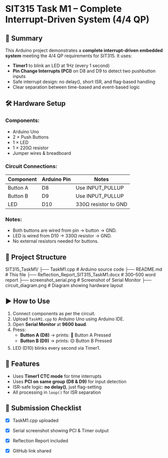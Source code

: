 # SIT315 Task M1 – Complete Interrupt-Driven System (4/4 QP)

## 🔧 Summary

This Arduino project demonstrates a **complete interrupt-driven embedded system** meeting the 4/4 QP requirements for SIT315. It uses:

- **Timer1** to blink an LED at 1Hz (every 1 second)
- **Pin Change Interrupts (PCI)** on D8 and D9 to detect two pushbutton inputs
- Safe interrupt design: no delay(), short ISR, and flag-based handling
- Clear separation between time-based and event-based logic

## 🛠️ Hardware Setup

### Components:
- Arduino Uno
- 2 × Push Buttons
- 1 × LED
- 1 × 220Ω resistor
- Jumper wires & breadboard

### Circuit Connections:

| Component   | Arduino Pin | Notes                |
|-------------|--------------|----------------------|
| Button A    | D8           | Use INPUT_PULLUP     |
| Button B    | D9           | Use INPUT_PULLUP     |
| LED         | D10          | 330Ω resistor to GND |

### Notes:
- Both buttons are wired from pin → button → GND.
- LED is wired from D10 → 330Ω resistor → GND.
- No external resistors needed for buttons.

## 📂 Project Structure
SIT315_TaskM1/
├── TaskM1.cpp # Arduino source code
├── README.md # This file
├── Reflection_Report_SIT315_TaskM1.docx # 300–500 word report
├── screenshot_serial.png # Screenshot of Serial Monitor
├── circuit_diagram.png # Diagram showing hardware layout


## ▶️ How to Use

1. Connect components as per the circuit.
2. Upload `TaskM1.cpp` to Arduino Uno using Arduino IDE.
3. Open **Serial Monitor** at **9600 baud**.
4. Press:
   - **Button A (D8)** → prints: 🔘 Button A Pressed
   - **Button B (D9)** → prints: 🟡 Button B Pressed
5. LED (D10) blinks every second via Timer1.

## 🧠 Features

- Uses **Timer1 CTC mode** for time interrupts
- Uses **PCI on same group (D8 & D9)** for input detection
- ISR-safe logic: **no delay()**, just flag-setting
- All processing in `loop()` for ISR separation

## 🏁 Submission Checklist

- [x] TaskM1.cpp uploaded
- [x] Serial screenshot showing PCI & Timer output
- [x] Reflection Report included
- [x] GitHub link shared

